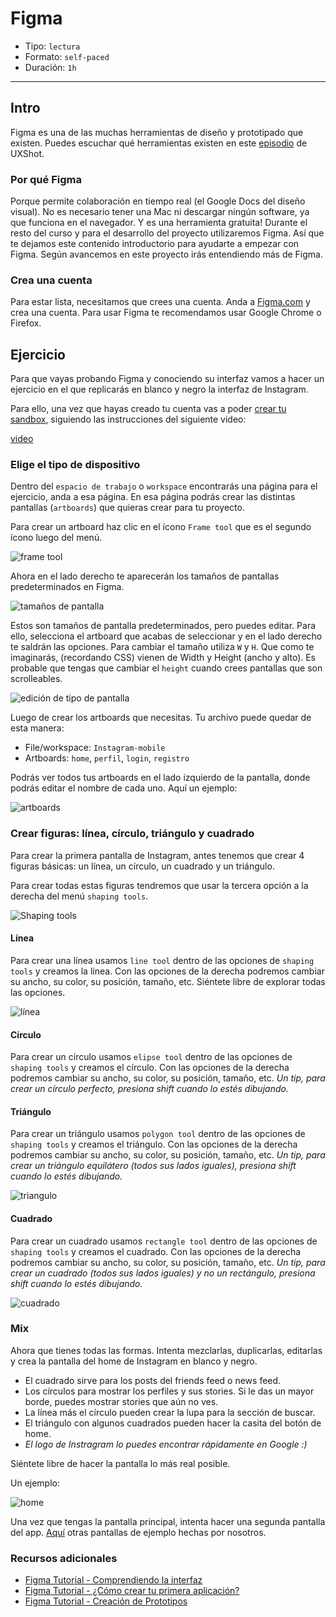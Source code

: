 # Figma

- Tipo: `lectura`
- Formato: `self-paced`
- Duración: `1h`

***

## Intro

Figma es una de las muchas herramientas de diseño y prototipado que existen.
Puedes escuchar qué herramientas existen en este [episodio](https://ar.ivoox.com/es/06-herramientas-prototipado-audios-mp3_rf_13550881_1.html)
de UXShot.

### Por qué Figma

Porque permite colaboración en tiempo real (el Google Docs del diseño visual).
No es necesario tener una Mac ni descargar ningún software, ya que funciona en
el navegador. Y es una herramienta gratuita! Durante el resto del curso y para
el desarrollo del proyecto utilizaremos Figma. Así que te dejamos este contenido
introductorio para ayudarte a empezar con Figma. Según avancemos en este
proyecto irás entendiendo más de Figma.

### Crea una cuenta

Para estar lista, necesitamos que crees una cuenta. Anda a [Figma.com](https://www.figma.com/)
y crea una cuenta. Para usar Figma te recomendamos usar Google Chrome o Firefox.

## Ejercicio

Para que vayas probando Figma y conociendo su interfaz vamos a hacer un
ejercicio en el que replicarás en blanco y negro la interfaz de Instagram.

Para ello, una vez que hayas creado tu cuenta vas a poder
[crear tu sandbox](https://www.figma.com/community/file/911693804971710500),
siguiendo las instrucciones del siguiente video:

[video](https://www.loom.com/share/4cc78a72d4f04c9591157a4a8d99fef9)

### Elige el tipo de dispositivo

Dentro del `espacio de trabajo` o `workspace` encontrarás una página para el
ejercicio, anda a esa página. En esa página podrás crear las distintas pantallas
(`artboards`) que quieras crear para tu proyecto.

Para crear un artboard haz clic en el ícono `Frame tool` que es el segundo ícono
luego del menú.

![frame tool](https://lh5.googleusercontent.com/V5m9horJk8WZCIqAGSB0ilhO8j3l_U-rHW0Gf0_YFqwPLDW5ENuOd95qMHfnJI0dYrJI4RDXeHGrANgQ75bdCfurPOL6vsQu0EPHcya_ANWIEGitfj_a7xK5sIKpu66DkjMuhZXQds4)

Ahora en el lado derecho te aparecerán los tamaños de pantallas predeterminados
en Figma.

![tamaños de pantalla](https://lh6.googleusercontent.com/HxDFezZp4f9oLf-zSdKXrs-zrhOVwYDIJyuJZpchMxA3QwnXpCLiZKgJa2la1iw7kOoWWgoivr4LZiGxOjw5MIunFK_Cg4ld4Adp9FD97BfQIo5NVW9BOLUbWjHXlTW7KNuiprP8uxg)

Estos son tamaños de pantalla predeterminados, pero puedes editar. Para ello,
selecciona el artboard que acabas de seleccionar y en el lado derecho te saldrán
las opciones. Para cambiar el tamaño utiliza `W` y `H`. Que como te imaginarás,
(recordando CSS) vienen de Width y Height (ancho y alto). Es probable que tengas que cambiar el
`height` cuando crees pantallas que son scrolleables.

![edición de tipo de pantalla](https://lh4.googleusercontent.com/08t7F-iCLg_5qRn0ODsXRYO7APtRhsPjB0YbhoKAj4DR7rhlfHielJr2wEPyUxyhMkNDmiN55mBQ26HbB4zA793FPnRuFPVhQAICO4bnGCkIs-nm38fo7O1BXi24eOwhux6KMRXLpow)

Luego de crear los artboards que necesitas. Tu archivo puede quedar de esta
manera:

- File/workspace: `Instagram-mobile`
- Artboards: `home`, `perfil`, `login`, `registro`

Podrás ver todos tus artboards en el lado izquierdo de la pantalla, donde podrás
editar el nombre de cada uno. Aquí un ejemplo:

![artboards](https://lh6.googleusercontent.com/Dvzi-PJI0ZpnITGzyNkfjrYFzvFCuWwJro9e8CZ4JT94cdg3OkRHvG-YRYRcyRND5C-z4GGZrJ3mSzlaJLbPR5ZQXubkmSPKj_QkiulWAHTsEU0pXIpAWXG5MbxFah6pXR0KRz_taug)

### Crear figuras: línea, círculo, triángulo y cuadrado

Para crear la primera pantalla de Instagram, antes tenemos que crear 4 figuras
básicas: un línea, un círculo, un cuadrado y un triángulo.

Para crear todas estas figuras tendremos que usar la tercera opción a la derecha
del menú `shaping tools`.

![Shaping tools](https://lh6.googleusercontent.com/V3QVeb_dGYguYoQDiINyeE21t3vlEQgiUPEvpC4qi87658OlrGl2gi4cUh1ZaX0yRL8ZGW-WnoxJpj36V3C-BDF78-wHOY9m6jUM52JLTuWW-6S_3zYZyjsSUrWw0DXgaSgp4qSNyho)

#### Línea

Para crear una línea usamos `line tool` dentro de las opciones de `shaping
tools` y creamos la línea. Con las opciones de la derecha podremos cambiar su
ancho, su color, su posición, tamaño, etc. Siéntete libre de explorar todas las
opciones.

![línea](https://lh4.googleusercontent.com/tmk_SoDx7kXkeTUc_3UwVcqcOr6WYNdecE4MiSDhia94LRk6A4qrNtW6PuA6gLoTG0aJkHpdzMvEhwedXOvcUful-WU29rrltoGt-ddLBCte-_Q_S8O7edfUsJh1gAeioHPR8VvmfaU)

#### Círculo

Para crear un círculo usamos `elipse tool` dentro de las opciones de `shaping
tools` y creamos el círculo. Con las opciones de la derecha podremos cambiar su
ancho, su color, su posición, tamaño, etc. _Un tip, para crear un círculo
perfecto, presiona shift cuando lo estés dibujando._

#### Triángulo

Para crear un triángulo usamos `polygon tool` dentro de las opciones de `shaping
tools` y creamos el triángulo. Con las opciones de la derecha podremos cambiar su
ancho, su color, su posición, tamaño, etc. _Un tip, para crear un triángulo
equilátero (todos sus lados iguales), presiona shift cuando lo estés dibujando._

![triangulo](https://lh6.googleusercontent.com/udD7_9PrM9978Iy-p4HmpbfeDk6g1REj64GXdJOQ4v6sJWag2PS8BxqS-AExSPdM4tX8e9ctxe_j7QnT4gRz3VpOi2O6woZRX3oozgqM42pzSovmGvjiUz4dg6duojhLkuO4DxxCuU4)

#### Cuadrado

Para crear un cuadrado usamos `rectangle tool` dentro de las opciones de
`shaping tools` y creamos el cuadrado. Con las opciones de la derecha podremos
cambiar su ancho, su color, su posición, tamaño, etc. _Un tip, para crear un
cuadrado (todos sus lados iguales) y no un rectángulo, presiona shift cuando lo
estés dibujando._

![cuadrado](https://lh4.googleusercontent.com/qaR6QligXdz5qheKJtY6cNslxx-LsuLB7tI7XpDH4hBzM1Rf8Fpr9HLJr46b1DPqV7b-9rhcpxV5e6ua2V18Dmk9Fa_NhN4P0nbxdPZdeQDO74ke7Obz3aXI3wTm8UybwlzqaTY_4sc)

### Mix

Ahora que tienes todas las formas. Intenta mezclarlas, duplicarlas, editarlas y
crea la pantalla del home de Instagram en blanco y negro.

- El cuadrado sirve para los posts del friends feed o news feed.
- Los círculos para mostrar los perfiles y sus stories. Si le das un mayor borde,
  puedes mostrar stories que aún no ves.
- La línea más el círculo pueden crear la lupa para la sección de buscar.
- El triángulo con algunos cuadrados pueden hacer la casita del botón de home.
- _El logo de Instragram lo puedes encontrar rápidamente en Google :)_

Siéntete libre de hacer la pantalla lo más real posible.

Un ejemplo:

![home](https://lh3.googleusercontent.com/4uXmyT-Ko2WFjjCXDBElcXXmlxmlX1RAYhv_qgGbYrDDjvCGbA-lwNIf2Y_ohUz5TJVjDQ5R0xSUpj-jy9trmuT5F9vwthBTuAIaJqj8xK_AZgakboxEk9CTFdAV5PDAXdjxSkKkR_M)

Una vez que tengas la pantalla principal, intenta hacer una segunda pantalla del
app. [Aquí](https://www.figma.com/file/EpsvygdY7mlFAlfjT1Hp7vJM/Instagram) otras
pantallas de ejemplo hechas por nosotros.

### Recursos adicionales

- [Figma Tutorial - Comprendiendo la interfaz](https://www.youtube.com/watch?v=lhhZBk19hKk )
- [Figma Tutorial - ¿Cómo crear tu primera aplicación?](https://www.youtube.com/watch?v=FAjaUyDmrR0)
- [Figma Tutorial - Creación de Prototipos](https://www.youtube.com/watch?v=DXxZZralZqw)
